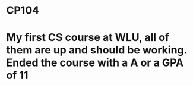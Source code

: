 # CP104
# My first CS course at WLU, all of them are up and should be working. Ended the course with a A or a GPA of 11
